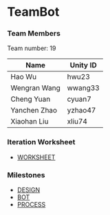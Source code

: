 # TeamBot

### Team Members

Team number: 19

| Name         | Unity ID |
| ------------ | -------- |
| Hao Wu       | hwu23    | 
| Wengran Wang | wwang33  |
| Cheng Yuan   | cyuan7   |
| Yanchen Zhao | yzhao47  |
| Xiaohan Liu  | xliu74   |

### Iteration Worksheet

- [WORKSHEET](./WORKSHEET.md)

### Milestones

- [DESIGN](./DESIGN.md)
- [BOT](./BOT.md)
- [PROCESS](./PROCESS.md)
